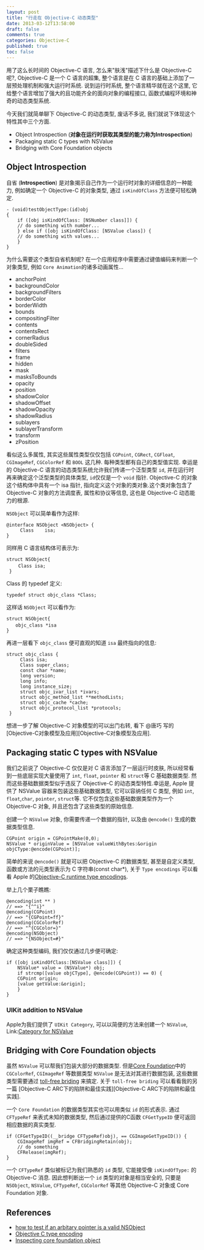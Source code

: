 ```yaml
---
layout: post
title: "行走在 Objective-C 动态类型"
date: 2013-03-12T13:58:00
draft: false
comments: true
categories: Objective-C
published: true
toc: false
---
```


用了这么长时间的 Objective-C 语言, 怎么来"肤浅"描述下什么是 Objective-C 呢?, Objective-C 是一个 C 语言的超集, 整个语言是在 C 语言的基础上添加了一层预处理机制和强大运行时系统. 说到运行时系统, 整个语言精华就在这个这里,
它给整个语言增加了强大的且功能齐全的面向对象的编程接口, 函数式编程环境和神奇的动态类型系统.

今天我们就简单聊下 Objective-C 的动态类型, 废话不多说, 我们就说下体现这个特性其中三个方面.
<!-- more -->

* Object Introspection (__对象在运行时获取其类型的能力称为Introspection__)
* Packaging static C types with NSValue
* Bridging with Core Foundation objects

## Object Introspection

自省 (__Introspection__) 是对象揭示自己作为一个运行时对象的详细信息的一种能力, 例如确定一个 Objective-C 的对象类型, 通过 `isKindOfClass` 方法便可轻松确定.

``` objc
- (void)testObjectType:(id)obj
{
    if ([obj isKindOfClass: [NSNumber class]]) {
	// do something with number...
    } else if ([obj isKindOfClass: [NSValue class]) {
	// do something with values...
    }
}
```

为什么需要这个类型自省机制呢? 在一个应用程序中需要通过键值编码来判断一个对象类型, 例如 `Core Animation`的诸多动画属性...

* anchorPoint
* backgroundColor
* backgroundFilters
* borderColor
* borderWidth
* bounds
* compositingFilter
* contents
* contentsRect
* cornerRadius
* doubleSided
* filters
* frame
* hidden
* mask
* masksToBounds
* opacity
* position
* shadowColor
* shadowOffset
* shadowOpacity
* shadowRadius
* sublayers
* sublayerTransform
* transform
* zPosition

看似这么多属性, 其实这些属性类型仅仅包括 `CGPoint`, `CGRect`,
`CGFloat`, `CGImageRef`, `CGColorRef` 和 `BOOL` 这几种. 每种类型都有自己的类型值实现. 幸运是的 Objective-C 语言的动态类型系统允许我们传递一个泛型类型 `id`, 并在运行时再来确定这个泛型类型的具体类型, `id`仅仅是一个 `void` 指针. Objective-C 的对象这个结构体中具有一个 isa 指针, 指向定义这个对象的类对象.这个类对象包含了 Objective-C 对象的方法调度表, 属性和协议等信息, 这也是 Objective-C 动态能力的根源.

`NSObject` 可以简单看作为这样:

``` objc
@interface NSObject <NSObject> {
     Class    isa;
}
```
同样用 C 语言结构体可表示为:

``` objc
struct NSObject{
 　　Class isa;
 }
```
Class 的 typedef 定义:

``` objc
typedef struct objc_class *Class;
```
这样话 `NSObject` 可以看作为:

``` objc
struct NSObject{
　　objc_class *isa
}
```
再进一层看下 `objc_class` 便可直观的知道 `isa` 最终指向的信息:

``` objc
struct objc_class {
     Class isa;
     Class super_class;
     const char *name;
     long version;
     long info;
     long instance_size;
     struct objc_ivar_list *ivars;
     struct objc_method_list **methodLists;
     struct objc_cache *cache;
     struct objc_protocol_list *protocols;
 }
```
想进一步了解 Objective-C 对象模型的可以出门右转, 看下 @唐巧 写的[Objective-C对象模型及应用][Objective-C对象模型及应用].

## Packaging static C types with NSValue

我们之前说了 Objective-C 仅仅是对 C 语言添加了一层运行时皮肤, 所以经常看到一些底层实现大量使用了 `int`, `float`, `pointer` 和 `struct`等 C 基础数据类型. 然而这些基础数据类型似乎违反了 Objective-C 的动态类型特性.幸运是, Apple 提供了 NSValue 容器来包装这些基础数据类型, 它可以容纳任何 C 类型, 例如 `int`, `float`,`char`, `pointer`, `struct`等. 它不仅包含这些基础数据类型作为一个 Objective-C 对象, 并且还包含了这些类型的原始信息.

创建一个 `NSValue` 对象, 你需要传递一个数据的指针, 以及由 `@encode()` 生成的数据类型信息.

``` objc
CGPoint origin = CGPointMake(0,0);
NSValue * originValue = [NSValue valueWithBytes:&origin objCType:@encode(CGPoint)];
```

简单的来说 `@encode()` 就是可以把 Objective-C 的数据类型, 甚至是自定义类型, 函数或方法的元类型表示为 C 字符串(const char*),
关于 `Type encodings` 可以看看 Apple 的[Objective-C runtime type encodings][objc type].

举上几个栗子瞧瞧:

``` objc
@encoding(int ** )
// ==> "{^^i}"
@encoding(CGPoint)
// ==> "{CGPoint=ff}"
@encoding(CGColorRef)
// ==> "^{CGColor=}"
@encoding(NSObject)
// ==> "{NSObject=#}"
```

确定这种类型编码, 我们仅仅通过几步便可确定:

``` objc
if ([obj isKindOfClass:[NSValue class]]) {
    NSValue* value = (NSValue*) obj;
    if strcmp([value objCType], @encode(CGPoint)) == 0) {
	CGPoint origin;
	[value getValue:&origin];
    }
}
```

### UIKit addition to NSValue

Apple为我们提供了 `UIKit Category`, 可以以简便的方法来创建一个 `NSValue`, Link:[Category for NSValue][uikit nsvalue]

## Bridging with Core Foundation objects

虽然 `NSValue` 可以帮我们包装大部分的数据类型. 但是[Core Foundation][Core Foundation]中的`CGColorRef`, `CGImageRef` 等数据类型 `NSValue` 是无法对其进行数据包装,
这些数据类型需要通过 [toll-free briding][toll free] 来搞定. 关于 `toll-free briding` 可以看看我的另一篇 [Objective-C ARC下的陷阱和最佳实践][Objective-C ARC下的陷阱和最佳实践].

一个 `Core Foundation` 的数据类型其实也可以用类似 `id` 的形式表示. 通过 `CFTypeRef` 来表式未知的数据类型, 然后通过提供的C函数 `CFGetTypeID` 便可返回相应数据的真实类型.

``` objc
if (CFGetTypeID((__bridge CFTypeRef)obj), == CGImageGetTypeID()) {
    CGImageRef imgRef = CFBridgingRetain(obj);
    // do something
    CFRelease(imgRef);
}
```

一个 `CFTypeRef` 类似被标记为我们熟悉的 `id` 类型, 它能接受像 `isKindOfType:` 的 Objective-C 消息.
因此想判断出一个 `id` 类型的对象是相当安全的, 只要是 `NSObject`, `NSValue`, `CFTypeRef`, `CGColorRef` 等其他 Objective-C 对象或 Core Foundation 对象.


## References

* [how to test if an arbitary pointer is a valid NSObject][nsobject]
* [Objective C type encoding][objc type]
* [Inspecting core foundation object][Core Foundation]


[objc type]: https://developer.apple.com/library/mac/#documentation/Cocoa/Conceptual/ObjCRuntimeGuide/Articles/ocrtTypeEncodings.html#//apple_ref/doc/uid/TP40008048-CH100
[uikit nsvalue]: http://developer.apple.com/library/ios/#DOCUMENTATION/UIKit/Reference/NSValue_UIKit_Additions/Reference/Reference.html
[toll free]: http://developer.apple.com/library/ios/#documentation/CoreFoundation/Conceptual/CFDesignConcepts/Articles/tollFreeBridgedTypes.html
[nsobject]: http://www.cocoawithlove.com/2010/10/testing-if-arbitrary-pointer-is-valid.html
[Core Foundation]: http://developer.apple.com/library/mac/#documentation/CoreFoundation/Conceptual/CFDesignConcepts/Articles/Inspecting.html
[Objective-C ARC 下的陷阱和最佳实践]:http://youngshook.com/post/ObjectiveC-ARC-Pitfalls/
[Objective-C 对象模型及应用]:http://blog.devtang.com/blog/2013/10/15/objective-c-object-model/
